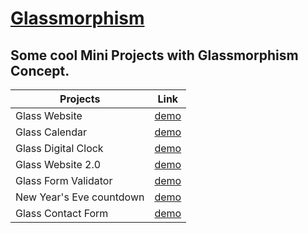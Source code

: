 # [Glassmorphism](https://astrogeek77.github.io/Glassmorphism/)
## Some cool Mini Projects with Glassmorphism Concept.


| Projects      | Link          | 
| ------------- |:-------------:|
|  Glass Website | [demo](https://astrogeek77.github.io/Glassmorphism/Glass_morphisim_website/) |
|  Glass Calendar | [demo](https://astrogeek77.github.io/Glassmorphism/Calender/) |
|  Glass Digital Clock | [demo](https://astrogeek77.github.io/Glassmorphism/Digital%20Clock/) |
|  Glass Website 2.0 | [demo](https://astrogeek77.github.io/Glassmorphism/Glass%20Website%202.0/) |
|  Glass Form Validator | [demo](https://astrogeek77.github.io/Glassmorphism/form-validator/) |
|  New Year's Eve countdown | [demo](https://astrogeek77.github.io/Glassmorphism/new-year-countdown/) |
|  Glass Contact Form | [demo](https://astrogeek77.github.io/Glassmorphism/Contact%20Form/) |
